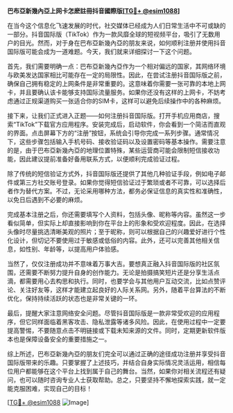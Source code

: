 **巴布亞新幾內亞上网卡怎麽註冊抖音國際版[[TG💪+ @esim1088](https://t.me/s/esim1088)]**

在当今这个信息化飞速发展的时代，社交媒体已经成为人们日常生活中不可或缺的一部分。抖音国际版（TikTok）作为一款风靡全球的短视频平台，吸引了无数用户的目光。然而，对于身在巴布亞新幾內亞的朋友来说，如何顺利注册并使用抖音国际版可能会成为一道难题。今天，我们就来详细探讨一下这个问题。

首先，我们需要明确一点：巴布亞新幾內亞作为一个相对偏远的国家，其网络环境与欧美发达国家相比可能存在一定的局限性。因此，在尝试注册抖音国际版之前，确保自己拥有稳定的上网条件是非常重要的。这意味着你需要一张可靠的本地上网卡，并且要确认该卡能够支持国际流量服务。如果你还没有这样的上网卡，不妨考虑通过正规渠道购买一张适合你的SIM卡，这样可以避免后续操作中的各种麻烦。

接下来，让我们正式进入正题——如何注册抖音国际版。打开手机应用商店，搜索“TikTok”下载官方应用程序。安装完成后，启动软件，你会看到一个简洁而直观的界面。点击屏幕下方的“注册”按钮，系统会引导你完成一系列步骤。通常情况下，这些步骤包括输入手机号码、接收验证码以及设置密码等基本操作。需要注意的是，由于巴布亞新幾內亞的地理位置特殊，某些运营商可能会限制短信接收功能，因此建议提前准备好备用联系方式，以便顺利完成验证过程。

除了传统的短信验证方式外，抖音国际版还提供了其他几种验证手段，例如电子邮件或第三方社交账号登录。如果你觉得短信验证过于繁琐或者不可靠，可以选择后者作为替代方案。不过，无论采用哪种方法，都务必保证信息的真实性和准确性，以免日后遇到不必要的麻烦。

完成基本注册之后，你还需要填写个人资料，包括头像、昵称等内容。虽然这一步看似简单，但实际上却直接影响到你在平台上的形象和受欢迎程度。因此，在选择头像时尽量挑选清晰美观的照片；至于昵称，则可以根据自己的兴趣爱好进行个性化设计，但切记不要使用过于敏感或低俗的内容。此外，还可以完善其他相关信息，如性别、年龄等，以提高用户体验感。

当然了，仅仅注册成功并不意味着万事大吉。要想真正融入抖音国际版的社区氛围，还需要不断努力提升自身的创作能力。无论是拍摄搞笑短片还是分享生活点滴，都需要用心去构思和执行。同时，也要学会与其他用户互动交流，比如点赞评论、关注好友等，这样才能建立起良好的人际关系网。另外，随着平台算法的不断优化，保持持续活跃的状态也是非常关键的一环。

最后，提醒大家注意网络安全问题。尽管抖音国际版是一款非常受欢迎的应用程序，但它同样面临着黑客攻击、隐私泄露等诸多风险。因此，在使用过程中一定要提高警惕，不要随意点击不明链接或下载未知来源的文件。同时，定期更新软件版本也是保障设备安全的重要措施之一。

综上所述，巴布亞新幾內亞的朋友们完全可以通过正确的途径成功注册并享受抖音国际版带来的乐趣。只要掌握了上述技巧，并结合自身实际情况灵活运用，相信每位用户都能够在这个平台上找到属于自己的舞台。当然，如果你对相关流程还有疑问，也可以随时咨询专业人士获取帮助。总之，只要坚持不懈地探索实践，就一定能克服困难，实现自己的目标！

[[TG💪+ @esim1088](https://t.me/s/esim1088) ![Image](https://i.postimg.cc/4NQfJmqS/Snipaste-2025-05-13-00-14-12.png)]